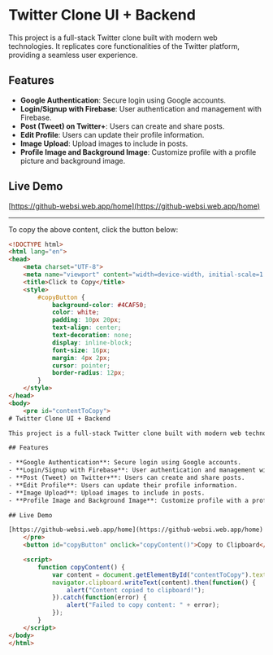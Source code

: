 # Twitter Clone UI + Backend

This project is a full-stack Twitter clone built with modern web technologies. It replicates core functionalities of the Twitter platform, providing a seamless user experience.

## Features

- **Google Authentication**: Secure login using Google accounts.
- **Login/Signup with Firebase**: User authentication and management with Firebase.
- **Post (Tweet) on Twitter+**: Users can create and share posts.
- **Edit Profile**: Users can update their profile information.
- **Image Upload**: Upload images to include in posts.
- **Profile Image and Background Image**: Customize profile with a profile picture and background image.

## Live Demo

[https://github-websi.web.app/home](https://github-websi.web.app/home)

---

To copy the above content, click the button below:

```html
<!DOCTYPE html>
<html lang="en">
<head>
    <meta charset="UTF-8">
    <meta name="viewport" content="width=device-width, initial-scale=1.0">
    <title>Click to Copy</title>
    <style>
        #copyButton {
            background-color: #4CAF50;
            color: white;
            padding: 10px 20px;
            text-align: center;
            text-decoration: none;
            display: inline-block;
            font-size: 16px;
            margin: 4px 2px;
            cursor: pointer;
            border-radius: 12px;
        }
    </style>
</head>
<body>
    <pre id="contentToCopy">
# Twitter Clone UI + Backend

This project is a full-stack Twitter clone built with modern web technologies. It replicates core functionalities of the Twitter platform, providing a seamless user experience.

## Features

- **Google Authentication**: Secure login using Google accounts.
- **Login/Signup with Firebase**: User authentication and management with Firebase.
- **Post (Tweet) on Twitter+**: Users can create and share posts.
- **Edit Profile**: Users can update their profile information.
- **Image Upload**: Upload images to include in posts.
- **Profile Image and Background Image**: Customize profile with a profile picture and background image.

## Live Demo

[https://github-websi.web.app/home](https://github-websi.web.app/home)
    </pre>
    <button id="copyButton" onclick="copyContent()">Copy to Clipboard</button>

    <script>
        function copyContent() {
            var content = document.getElementById("contentToCopy").textContent;
            navigator.clipboard.writeText(content).then(function() {
                alert("Content copied to clipboard!");
            }).catch(function(error) {
                alert("Failed to copy content: " + error);
            });
        }
    </script>
</body>
</html>
